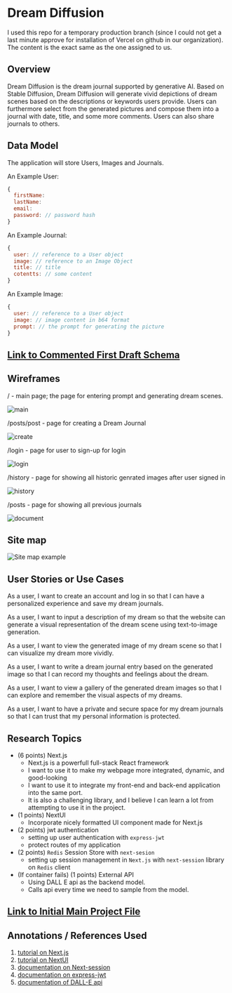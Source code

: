 # Dream Diffusion

I used this repo for a temporary production branch (since I could not get a last minute approve for installation of Vercel on github in our organization). The content is the exact same as the one assigned to us. 

## Overview

Dream Diffusion is the dream journal supported by generative AI. Based on Stable Diffusion, Dream Diffusion will generate vivid depictions of dream scenes based on the descriptions or keywords users provide. Users can furthermore select from the generated pictures and compose them into a journal with date, title, and some more comments. Users can also share journals to others. 


## Data Model

The application will store Users, Images and Journals.

An Example User:

```javascript
{
  firstName:  
  lastName:
  email:
  password: // password hash
}
```

An Example Journal:

```javascript
{
  user: // reference to a User object
  image: // reference to an Image Object
  title: // title
  cotentts: // some content
}
```

An Example Image:
```javascript
{
  user: // reference to a User object
  image: // image content in b64 format
  prompt: // the prompt for generating the picture
}
```


## [Link to Commented First Draft Schema](schemas/db.mjs) 


## Wireframes

/ - main page; the page for entering prompt and generating dream scenes.

![main](siteImages/Main.jpeg)

/posts/post - page for creating a Dream Journal

![create](siteImages/Create.jpeg)

/login - page for user to sign-up for login

![login](siteImages/Login.jpeg)

/history - page for showing all historic genrated images after user signed in

![history](siteImages/History.jpeg)

/posts - page for showing all previous journals

![document](siteImages/Document.jpeg)

## Site map

![Site map example](siteImages/sitemap.png)

## User Stories or Use Cases

As a user, I want to create an account and log in so that I can have a personalized experience and save my dream journals.

As a user, I want to input a description of my dream so that the website can generate a visual representation of the dream scene using text-to-image generation.

As a user, I want to view the generated image of my dream scene so that I can visualize my dream more vividly.

As a user, I want to write a dream journal entry based on the generated image so that I can record my thoughts and feelings about the dream.

As a user, I want to view a gallery of the generated dream images so that I can explore and remember the visual aspects of my dreams.

As a user, I want to have a private and secure space for my dream journals so that I can trust that my personal information is protected.

## Research Topics

* (6 points) Next.js
  * Next.js is a powerfull full-stack React framework
  * I want to use it to make my webpage more integrated, dynamic, and good-looking
  * I want to use it to integrate my front-end and back-end application into the same port.
  * It is also a challenging library, and I believe I can learn a lot from attempting to use it in the project.
* (1 points) NextUI
  * Incorporate nicely formatted UI component made for Next.js
* (2 points) jwt authentication
  * setting up user authentication with `express-jwt`
  * protect routes of my application
* (2 points) `Redis` Session Store with `next-sesion`
  * setting up session management in `Next.js` with `next-session` library on `Redis` client
* (If container fails) (1 points) External API
  * Using DALL E api as the backend model.
  * Calls api every time we need to sample from the model.

## [Link to Initial Main Project File](./pages/_app.js) 

## Annotations / References Used

1. [tutorial on Next.js](https://nextjs.org/)
2. [tutorial on NextUI](https://nextui.org/docs/guide/getting-started)
3. [documentation on Next-session](https://www.npmjs.com/package/next-session)
4. [documentation on express-jwt](https://www.npmjs.com/package/express-jwt)
5. [documentation of DALL-E api](https://platform.openai.com/docs/api-reference/images)
